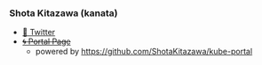 ### Shota Kitazawa (kanata)

* [🐔 Twitter](https://twitter.com/kanatakita)
* ~~[🌀 Portal Page](https://portal.kanatakita.com/)~~
    * powered by https://github.com/ShotaKitazawa/kube-portal

